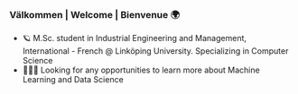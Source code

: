 ### Välkommen | Welcome | Bienvenue 🌍

- 🪐 M.Sc. student in Industrial Engineering and Management, International - French @ Linköping University. Specializing in Computer Science
- 👨🏻‍💻 Looking for any opportunities to learn more about Machine Learning and Data Science
